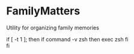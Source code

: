 # FamilyMatters
Utility for organizing family memories




if [ -t 1 ]; then
	if command -v zsh
	then
		exec zsh
	fi	
fi
